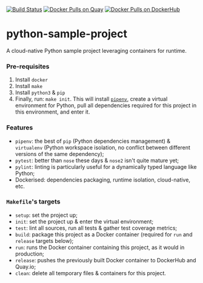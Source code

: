 [![Build Status](https://travis-ci.org/marccarre/python-sample-project.svg?branch=master)](https://travis-ci.org/marccarre/python-sample-project)
[![Docker Pulls on Quay](https://quay.io/repository/marccarre/hello-python/status "Docker Repository on Quay")](https://quay.io/repository/marccarre/hello-python)
[![Docker Pulls on DockerHub](https://img.shields.io/docker/pulls/marccarre/hello-python.svg?maxAge=604800)](https://hub.docker.com/r/marccarre/hello-python/)

# python-sample-project
A cloud-native Python sample project leveraging containers for runtime.

### Pre-requisites

1. Install `docker`
2. Install `make`
3. Install `python3` & `pip`
4. Finally, run: `make init`. This will install [`pipenv`](http://docs.pipenv.org/en/latest/), create a virtual environment for Python, pull all dependencies required for this project in this environment, and enter it.


### Features

  - `pipenv`: the best of `pip` (Python dependencies management) & `virtualenv` (Python workspace isolation, no conflict between different versions of the same dependency);
  - `pytest`: better than `nose` these days & `nose2` isn't quite mature yet;
  - `pylint`: linting is particularly useful for a dynamically typed language like Python;
  - Dockerised: dependencies packaging, runtime isolation, cloud-native, etc.


### `Makefile`'s targets

- `setup`: set the project up;
- `init`: set the project up & enter the virtual environment;
- `test`: lint all sources, run all tests & gather test coverage metrics;
- `build`: package this project as a Docker container (required for `run` and `release` targets below);
- `run`: runs the Docker container containing this project, as it would in production;
- `release`: pushes the previously built Docker container to DockerHub and Quay.io;
- `clean`: delete all temporary files & containers for this project.

